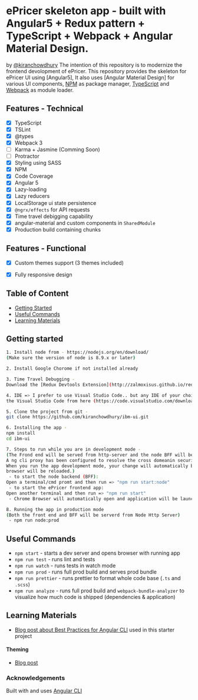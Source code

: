 # ePricer skeleton app - built with Angular5 + Redux pattern + TypeScript + Webpack + Angular Material Design.
by [@kiranchowdhury](https://www.facebook.com/kiran.s.chowdhury)
The intention of this repository is to modernize the frontend devolopment of ePricer. This repository provides the skeleton for ePricer UI using [Angular5], It also uses [Angular Material Design] for various UI components, [NPM](https://github.com/npm/npm) as package manager, [TypeScript](https://github.com/Microsoft/TypeScript) and [Webpack](https://github.com/webpack/webpack) as module loader.

## Features - Technical
- [x] TypeScript
- [x] TSLint
- [x] @types
- [x] Webpack 3
- [ ] Karma + Jasmine (Comming Soon)
- [ ] Protractor
- [x] Styling using SASS
- [x] NPM
- [x] Code Coverage
- [x] Angular 5
- [x] Lazy-loading
- [x] Lazy reducers
- [x] LocalStorage ui state persistence
- [x] `@ngrx/effects` for API requests
- [x] Time travel debigging capability
- [x] angular-material and custom components in `SharedModule`
- [x] Production build containing chunks

## Features - Functional
- [x] Custom themes support (3 themes included)
- [x] Fully responsive design



## Table of Content

  * [Getting Started](#getting-started)
  * [Useful Commands](#useful-commands)
  * [Learning Materials](#learning-materials)
  

## Getting started
```bash
1. Install node from - https://nodejs.org/en/download/
(Make sure the version of node is 8.9.x or later)

2. Install Google Chorome if not installed already

3. Time Travel Debugging -
Download the [Redux Devtools Extension](http://zalmoxisus.github.io/redux-devtools-extension/)

4. IDE => I prefer to use Visual Studio Code.. but any IDE of your choice will be ok. You can install
the Visual Studio Code from here (https://code.visualstudio.com/download).

5. Clone the project from git -
git clone https://github.com/kiranchowdhury/ibm-ui.git

6. Installing the app -
npm install
cd ibm-ui

7. Steps to run while you are in development mode -
(The Frond end will be served from http-server and the node BFF will be served from Node HTTP Server.
A ng cli proxy has been configured to resolve the cross domeanin security issue.
When you run the app development mode, your change will automatically be published and
browser will be reloaded.)
 - to start the node backend (BFF):
Open a terminal/cmd promt and then run => "npm run start:node"
 - to start the ePricer frontend app:
Open another terminal and then run => "npm run start"
 - Chrome Browser will automatically open and application will be launched

8. Running the app in production mode
(Both the front end and BFF will be serverd from Node Http Server)
 - npm run node:prod
```

## Useful Commands
  * `npm start` - starts a dev server and opens browser with running app
  * `npm run test` - runs lint and tests
  * `npm run watch` - runs tests in watch mode
  * `npm run prod` - runs full prod build and serves prod bundle
  * `npm run prettier` - runs prettier to format whole code base (`.ts` and `.scss`) 
  * `npm run analyze` - runs full prod build and `webpack-bundle-analyzer` to visualize how much code is shipped (dependencies & application) 


## Learning Materials

  * [Blog post about Best Practices for Angular CLI](https://medium.com/@tomastrajan/6-best-practices-pro-tips-for-angular-cli-better-developer-experience-7b328bc9db81) used in this starter project

#### Theming 

  * [Blog post](https://medium.com/@tomastrajan/the-complete-guide-to-angular-material-themes-4d165a9d24d1)


### Acknowledgements

Built with and uses [Angular CLI](https://github.com/angular/angular-cli)

